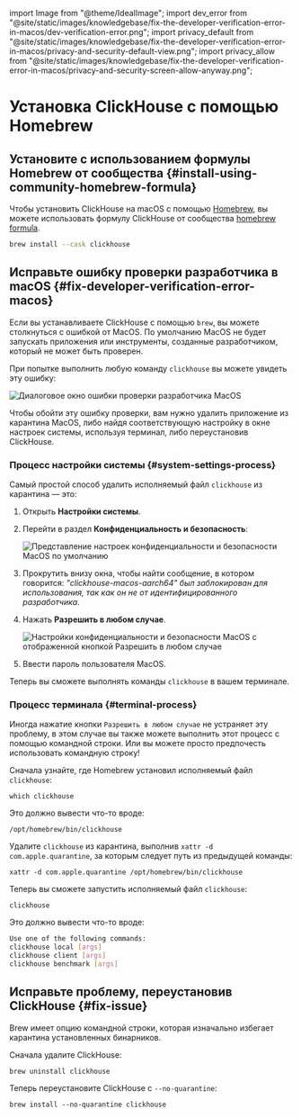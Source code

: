 import Image from "@theme/IdealImage";
import dev_error from "@site/static/images/knowledgebase/fix-the-developer-verification-error-in-macos/dev-verification-error.png";
import privacy_default from "@site/static/images/knowledgebase/fix-the-developer-verification-error-in-macos/privacy-and-security-default-view.png";
import privacy_allow from "@site/static/images/knowledgebase/fix-the-developer-verification-error-in-macos/privacy-and-security-screen-allow-anyway.png";


# Установка ClickHouse с помощью Homebrew

<VerticalStepper>

## Установите с использованием формулы Homebrew от сообщества {#install-using-community-homebrew-formula}

Чтобы установить ClickHouse на macOS с помощью [Homebrew](https://brew.sh/), вы можете использовать
формулу ClickHouse от сообщества [homebrew formula](https://formulae.brew.sh/cask/clickhouse).

```bash
brew install --cask clickhouse
```

## Исправьте ошибку проверки разработчика в macOS {#fix-developer-verification-error-macos}

Если вы устанавливаете ClickHouse с помощью `brew`, вы можете столкнуться с ошибкой от MacOS.
По умолчанию MacOS не будет запускать приложения или инструменты, созданные разработчиком, который не может быть проверен.

При попытке выполнить любую команду `clickhouse` вы можете увидеть эту ошибку:

<Image img={dev_error} size="sm" alt="Диалоговое окно ошибки проверки разработчика MacOS" border />

Чтобы обойти эту ошибку проверки, вам нужно удалить приложение из карантина MacOS, либо найдя соответствующую настройку в окне настроек системы, используя терминал, либо переустановив ClickHouse.

### Процесс настройки системы {#system-settings-process}

Самый простой способ удалить исполняемый файл `clickhouse` из карантина — это:

1. Открыть **Настройки системы**.
1. Перейти в раздел **Конфиденциальность и безопасность**:

    <Image img={privacy_default} size="md" alt="Представление настроек конфиденциальности и безопасности MacOS по умолчанию" border />

1. Прокрутить внизу окна, чтобы найти сообщение, в котором говорится: _"clickhouse-macos-aarch64" был заблокирован для использования, так как он не от идентифицированного разработчика_.
1. Нажать **Разрешить в любом случае**.

    <Image img={privacy_allow} size="md" alt="Настройки конфиденциальности и безопасности MacOS с отображенной кнопкой Разрешить в любом случае" border />

1. Ввести пароль пользователя MacOS.

Теперь вы сможете выполнять команды `clickhouse` в вашем терминале.

### Процесс терминала {#terminal-process}

Иногда нажатие кнопки `Разрешить в любом случае` не устраняет эту проблему, в этом случае вы также можете выполнить этот процесс с помощью командной строки.
Или вы можете просто предпочесть использовать командную строку!

Сначала узнайте, где Homebrew установил исполняемый файл `clickhouse`:

```shell
which clickhouse
```

Это должно вывести что-то вроде:

```shell
/opt/homebrew/bin/clickhouse
```

Удалите `clickhouse` из карантина, выполнив `xattr -d com.apple.quarantine`, за которым следует путь из предыдущей команды:

```shell
xattr -d com.apple.quarantine /opt/homebrew/bin/clickhouse
```

Теперь вы сможете запустить исполняемый файл `clickhouse`:

```shell
clickhouse
```

Это должно вывести что-то вроде:

```bash
Use one of the following commands:
clickhouse local [args]
clickhouse client [args]
clickhouse benchmark [args]
```

## Исправьте проблему, переустановив ClickHouse {#fix-issue}

Brew имеет опцию командной строки, которая изначально избегает карантина установленных бинарников.

Сначала удалите ClickHouse:

```shell
brew uninstall clickhouse
```

Теперь переустановите ClickHouse с `--no-quarantine`:

```shell
brew install --no-quarantine clickhouse
```
</VerticalStepper>
